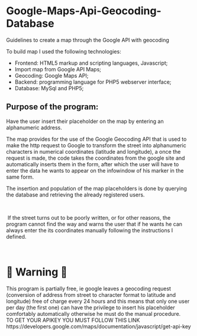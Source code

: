 # Google-Maps-Api-Geocoding-Database
Guidelines to create a map through the Google API with geocoding

To build map  I used the following technologies:

- Frontend: HTML5 markup and scripting languages, Javascript;
- Import map from Google API Maps;
- Geocoding: Google Maps API;
- Backend: programming language for PHP5 webserver interface;
- Database: MySql and PHP5;
 

<h2>Purpose of the program: </h2>

Have the user insert their placeholder on the map by entering an alphanumeric address.

The map provides for the use of the Google Geocoding API that is used to make the http request to Google to transform the street into alphanumeric characters in numerical coordinates (latitude and longitude), a once the request is made, the code takes the coordinates from the google site and automatically inserts them in the form, after which the user will have to enter the data he wants to appear on the infowindow of his marker in the same form.

The insertion and population of the map placeholders is done by querying the database and retrieving the already registered users.

 

 If the street turns out to be poorly written, or for other reasons, the program cannot find the way and warns the user that if he wants he can always enter the its coordinates manually following the instructions I defined.

 
<h1>&#x1F53A; Warning &#x1F53A; </h1>
This program is partially free, ie google leaves a geocoding request (conversion of address from street to character format to latitude and longitude) free of charge every 24 hours and this means that only one user per day (the first one) can have the privilege to insert his placeholder comfortably automatically otherwise he must do the manual procedure.<br>
TO GET YOUR APIKEY YOU MUST FOLLOW THIS LINK https://developers.google.com/maps/documentation/javascript/get-api-key


